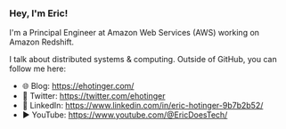 ### Hey, I'm Eric!

I'm a Principal Engineer at Amazon Web Services (AWS) working on Amazon Redshift.

I talk about distributed systems & computing. Outside of GitHub, you can follow me here:

- 🌐 Blog: https://ehotinger.com/
- 🐤 Twitter: https://twitter.com/ehotinger
- 💼 LinkedIn: https://www.linkedin.com/in/eric-hotinger-9b7b2b52/
- ▶️ YouTube: https://www.youtube.com/@EricDoesTech/
